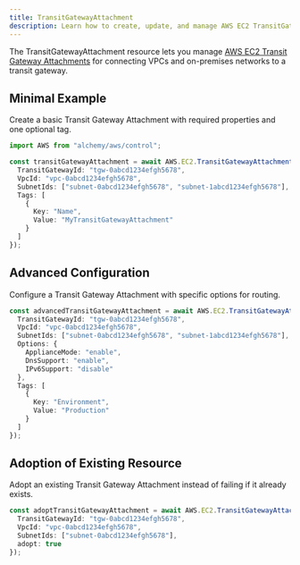 ```yaml
---
title: TransitGatewayAttachment
description: Learn how to create, update, and manage AWS EC2 TransitGatewayAttachments using Alchemy Cloud Control.
---
```


The TransitGatewayAttachment resource lets you manage [AWS EC2 Transit Gateway Attachments](https://docs.aws.amazon.com/ec2/latest/userguide/) for connecting VPCs and on-premises networks to a transit gateway.

## Minimal Example

Create a basic Transit Gateway Attachment with required properties and one optional tag.

```ts
import AWS from "alchemy/aws/control";

const transitGatewayAttachment = await AWS.EC2.TransitGatewayAttachment("myTransitGatewayAttachment", {
  TransitGatewayId: "tgw-0abcd1234efgh5678",
  VpcId: "vpc-0abcd1234efgh5678",
  SubnetIds: ["subnet-0abcd1234efgh5678", "subnet-1abcd1234efgh5678"],
  Tags: [
    {
      Key: "Name",
      Value: "MyTransitGatewayAttachment"
    }
  ]
});
```

## Advanced Configuration

Configure a Transit Gateway Attachment with specific options for routing.

```ts
const advancedTransitGatewayAttachment = await AWS.EC2.TransitGatewayAttachment("advancedTransitGatewayAttachment", {
  TransitGatewayId: "tgw-0abcd1234efgh5678",
  VpcId: "vpc-0abcd1234efgh5678",
  SubnetIds: ["subnet-0abcd1234efgh5678", "subnet-1abcd1234efgh5678"],
  Options: {
    ApplianceMode: "enable",
    DnsSupport: "enable",
    IPv6Support: "disable"
  },
  Tags: [
    {
      Key: "Environment",
      Value: "Production"
    }
  ]
});
```

## Adoption of Existing Resource

Adopt an existing Transit Gateway Attachment instead of failing if it already exists.

```ts
const adoptTransitGatewayAttachment = await AWS.EC2.TransitGatewayAttachment("adoptExistingTransitGatewayAttachment", {
  TransitGatewayId: "tgw-0abcd1234efgh5678",
  VpcId: "vpc-0abcd1234efgh5678",
  SubnetIds: ["subnet-0abcd1234efgh5678"],
  adopt: true
});
```